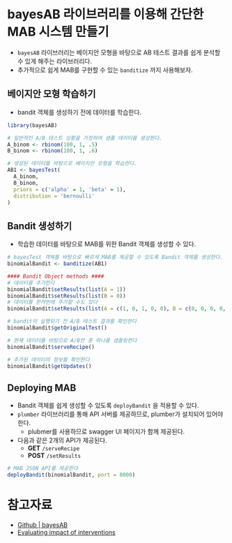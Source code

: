 # bayesAB 라이브러리를 이용해 간단한 MAB 시스템 만들기

- `bayesAB` 라이브러리는 베이지안 모형을 바탕으로 AB 테스트 결과를 쉽게 분석할 수 있게 해주는 라이브러리다.
- 추가적으로 쉽게 MAB를 구현할 수 있는 `banditize` 까지 사용해보자.

## 베이지안 모형 학습하기

- bandit 객체를 생성하기 전에 데이터를 학습한다.

```r
library(bayesAB)

# 일반적인 A/B 테스트 상황을 가정하여 샘플 데이터를 생성한다.
A_binom <- rbinom(100, 1, .5)
B_binom <- rbinom(100, 1, .6)

# 생성된 데이터를 바탕으로 베이지안 모형을 학습한다.
AB1 <- bayesTest(
  A_binom, 
  B_binom, 
  priors = c('alpha' = 1, 'beta' = 1), 
  distribution = 'bernoulli'
)
```

## Bandit 생성하기

- 학습한 데이터를 바탕으로 MAB를 위한 Bandit 객체를 생성할 수 있다.

```r
# bayesTest 객체를 바탕으로 빠르게 MAB를 제공할 수 있도록 Bandit 객체를 생성한다.
binomialBandit <- banditize(AB1)

#### Bandit Object methods ####
# 데이터를 추가한다
binomialBandit$setResults(list(A = 1))
binomialBandit$setResults(list(B = 0))
# 데이터를 한꺼번에 추가할 수도 있다
binomialBandit$setResults(list(A = c(1, 0, 1, 0, 0), B = c(0, 0, 0, 0, 1)))

# bandit이 실행되기 전 A/B 테스트 결과를 확인한다
binomialBandit$getOriginalTest() 

# 현재 데이터를 바탕으로 A/B안 중 하나를 샘플링한다
binomialBandit$serveRecipe() 

# 추가된 데이터의 정보를 확인한다
binomialBandit$getUpdates()
```

## Deploying MAB

- Bandit 객체를 쉽게 생성할 수 있도록 `deployBandit` 을 적용할 수 있다.
- `plumber` 라이브러리를 통해 API 서버를 제공하므로, plumber가 설치되어 있어야 한다.
    - plubmer를 사용하므로 swagger UI 페이지가 함께 제공된다.
- 다음과 같은 2개의 API가 제공된다.
    - **GET** `/serveRecipe`
    - **POST** `/setResults`

```r
# MAB JSON API를 제공한다
deployBandit(binomialBandit, port = 8000)
```

# 참고자료

- [Github | bayesAB](https://github.com/FrankPortman/bayesAB)
- [Evaluating impact of interventions](https://www.machinegurning.com/rstats/bayes_thinking/)
